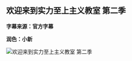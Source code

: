 ## 欢迎来到实力至上主义教室 第二季
**字幕来源：官方字幕**

**润色：小新**

![欢迎来到实力至上主义教室 第二季](https://img.picgo.net/2022/09/30/0JmUJdH7_o.png)
